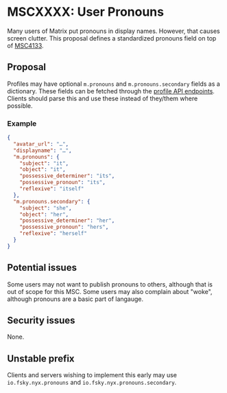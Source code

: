 # MSCXXXX: User Pronouns

Many users of Matrix put pronouns in display names. However, that causes screen clutter. This proposal defines a standardized pronouns field on top of [MSC4133](https://github.com/matrix-org/matrix-spec-proposals/pull/4133).

## Proposal

Profiles may have optional `m.pronouns` and `m.pronouns.secondary` fields as a dictionary. These fields can be fetched through the [profile API endpoints](https://spec.matrix.org/unstable/client-server-api/#profiles). Clients should parse this and use these instead of they/them where possible.

### Example

```json
{
  "avatar_url": "…",
  "displayname": "…",
  "m.pronouns": {
    "subject": "it",
    "object": "it",
    "possessive_determiner": "its",
    "possessive_pronoun": "its",
    "reflexive": "itself"
  },
  "m.pronouns.secondary": {
    "subject": "she",
    "object": "her",
    "possessive_determiner": "her",
    "possessive_pronoun": "hers",
    "reflexive": "herself"
  }
}
```

## Potential issues

Some users may not want to publish pronouns to others, although that is out of scope for this MSC. Some users may also complain about "woke", although pronouns are a basic part of langauge.

## Security issues

None.

## Unstable prefix

Clients and servers wishing to implement this early may use `io.fsky.nyx.pronouns` and `io.fsky.nyx.pronouns.secondary`.
